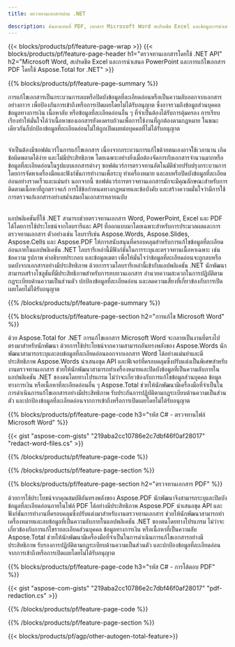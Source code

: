 ```yaml
---
title: ตรวจทานเอกสารผ่าน .NET 

description: ค้นหาแทนที่ PDF, เอกสาร Microsoft Word สเปรดชีต Excel และข้อมูลการนำเสนอ PowerPoint ผ่านแอปพลิเคชัน .NET รหัส C# อยู่ในรายการ
---
```


{{< blocks/products/pf/feature-page-wrap >}}
{{< blocks/products/pf/feature-page-header h1="ตรวจทานเอกสารโดยใช้ .NET API" h2="Microsoft Word, สเปรดชีต Excel และการนำเสนอ PowerPoint และการแก้ไขเอกสาร PDF โดยใช้ Aspose.Total for .NET" >}}

{{% blocks/products/pf/feature-page-summary %}}

การแก้ไขเอกสารเป็นกระบวนการลบหรือปิดบังข้อมูลที่ละเอียดอ่อนหรือเป็นความลับออกจากเอกสารอย่างถาวร เพื่อป้องกันการเข้าถึงหรือการเปิดเผยโดยไม่ได้รับอนุญาต ซึ่งอาจรวมถึงข้อมูลส่วนบุคคล ข้อมูลทางการเงิน เนื้อหาลับ หรือข้อมูลที่ละเอียดอ่อนอื่น ๆ ที่จำเป็นต้องได้รับการคุ้มครอง การเรียบเรียงทำให้มั่นใจได้ว่าเนื้อหาของเอกสารยังคงครบถ้วนเพื่อการใช้งานที่ถูกต้องตามกฎหมาย ในขณะเดียวกันก็ปกป้องข้อมูลที่ละเอียดอ่อนไม่ให้ถูกเปิดเผยต่อบุคคลที่ไม่ได้รับอนุญาต <br /><br />

จำเป็นต้องมีซอฟต์แวร์ในการแก้ไขเอกสาร เนื่องจากกระบวนการแก้ไขด้วยตนเองอาจใช้เวลานาน เกิดข้อผิดพลาดได้ง่าย และไม่มีประสิทธิภาพ โดยเฉพาะอย่างยิ่งเมื่อต้องจัดการกับเอกสารจำนวนมากหรือข้อมูลที่ละเอียดอ่อนในรูปแบบเอกสารต่างๆ ซอฟต์แวร์การตรวจทานอัตโนมัติช่วยปรับปรุงกระบวนการโดยการจัดหาเครื่องมือและฟังก์ชันการทำงานเพื่อระบุ ทำเครื่องหมาย และลบหรือปิดบังข้อมูลที่ละเอียดอ่อนอย่างรวดเร็วและแม่นยำ นอกจากนี้ ซอฟต์แวร์การตรวจทานเอกสารมักจะมีคุณลักษณะสำหรับการติดตามเนื้อหาที่ถูกตรวจแก้ การใช้ข้อกำหนดทางกฎหมายและข้อบังคับ และสร้างความมั่นใจว่ามีการใช้การตรวจแก้เอกสารอย่างสม่ำเสมอในเอกสารหลายฉบับ<br /><br />

แอปพลิเคชันที่ใช้ .NET สามารถช่วยตรวจทานเอกสาร Word, PowerPoint, Excel และ PDF ได้โดยการใช้ประโยชน์จากไลบรารีและ API ที่ออกแบบมาโดยเฉพาะสำหรับการประมวลผลและการตรวจทานเอกสาร ตัวอย่างเช่น ไลบรารีเช่น Aspose.Words, Aspose.Slides, Aspose.Cells และ Aspose.PDF ให้การสนับสนุนที่ครอบคลุมสำหรับการแก้ไขข้อมูลที่ละเอียดอ่อนภายในแอปพลิเคชัน .NET ไลบรารีเหล่านี้มีฟังก์ชันในการระบุและตรวจทานเนื้อหาเฉพาะ เช่น ข้อความ รูปภาพ คำอธิบายประกอบ และข้อมูลเมตา เพื่อให้มั่นใจว่าข้อมูลที่ละเอียดอ่อนจะถูกลบหรือบดบังจากเอกสารอย่างมีประสิทธิภาพ ด้วยการรวมไลบรารีเหล่านี้เข้ากับแอปพลิเคชัน .NET นักพัฒนาสามารถสร้างโซลูชันที่มีประสิทธิภาพสำหรับการทบทวนเอกสาร อำนวยความสะดวกในการปฏิบัติตามกฎระเบียบด้านความเป็นส่วนตัว ปกป้องข้อมูลที่ละเอียดอ่อน และลดความเสี่ยงที่เกี่ยวข้องกับการเปิดเผยโดยไม่ได้รับอนุญาต


{{% /blocks/products/pf/feature-page-summary  %}}

{{% blocks/products/pf/feature-page-section  h2="การแก้ไข Microsoft Word" %}}

ด้วย Aspose.Total for .NET การแก้ไขเอกสาร Microsoft Word จะกลายเป็นงานที่ตรงไปตรงมาสำหรับนักพัฒนา ด้วยการใช้ประโยชน์จากความสามารถอันทรงพลังของ Aspose.Words นักพัฒนาสามารถระบุและลบข้อมูลที่ละเอียดอ่อนออกจากเอกสาร Word ได้อย่างแม่นยำและมีประสิทธิภาพ Aspose.Words นำเสนอชุด API และฟีเจอร์ที่ครอบคลุมซึ่งปรับแต่งเป็นพิเศษสำหรับงานตรวจทานเอกสาร ช่วยให้นักพัฒนาสามารถทำเครื่องหมายและปิดบังข้อมูลที่เป็นความลับภายในแอปพลิเคชัน .NET ของตนโดยทางโปรแกรม ไม่ว่าจะเกี่ยวข้องกับการแก้ไขข้อมูลส่วนบุคคล ข้อมูลทางการเงิน หรือเนื้อหาที่ละเอียดอ่อนอื่น ๆ Aspose.Total ช่วยให้นักพัฒนามีเครื่องมือที่จำเป็นในการดำเนินการแก้ไขเอกสารอย่างมีประสิทธิภาพ รับประกันการปฏิบัติตามกฎระเบียบด้านความเป็นส่วนตัว และปกป้องข้อมูลที่ละเอียดอ่อนจากการเข้าถึงหรือการเปิดเผยโดยไม่ได้รับอนุญาต

{{% blocks/products/pf/feature-page-code h3="รหัส C# - ตรวจทานไฟล์ Microsoft Word" %}}

{{< gist "aspose-com-gists" "219aba2cc10786e2c7dbf46f0af28017" "redact-word-files.cs" >}}

{{% /blocks/products/pf/feature-page-code  %}}

{{% /blocks/products/pf/feature-page-section %}}

{{% blocks/products/pf/feature-page-section  h2="ตรวจทานเอกสาร PDF" %}}

ด้วยการใช้ประโยชน์จากคุณสมบัติอันทรงพลังของ Aspose.PDF นักพัฒนาจึงสามารถระบุและปิดบังข้อมูลที่ละเอียดอ่อนภายในไฟล์ PDF ได้อย่างมีประสิทธิภาพ Aspose.PDF นำเสนอชุด API และฟังก์ชันการทำงานที่ครอบคลุมซึ่งปรับแต่งมาสำหรับงานตรวจทานเอกสาร ช่วยให้นักพัฒนาสามารถทำเครื่องหมายและลบข้อมูลที่เป็นความลับภายในแอปพลิเคชัน .NET ของตนโดยทางโปรแกรม ไม่ว่าจะเกี่ยวข้องกับการแก้ไขรายละเอียดส่วนบุคคล ข้อมูลทางการเงิน หรือเนื้อหาที่เป็นความลับ Aspose.Total ช่วยให้นักพัฒนามีเครื่องมือที่จำเป็นในการดำเนินการแก้ไขเอกสารอย่างมีประสิทธิภาพ รับรองการปฏิบัติตามกฎระเบียบด้านความเป็นส่วนตัว และปกป้องข้อมูลที่ละเอียดอ่อนจากการเข้าถึงหรือการเปิดเผยโดยไม่ได้รับอนุญาต

{{% blocks/products/pf/feature-page-code h3="รหัส C# - การโต้ตอบ PDF" %}}

{{< gist "aspose-com-gists" "219aba2cc10786e2c7dbf46f0af28017" "pdf-redaction.cs" >}}

{{% /blocks/products/pf/feature-page-code  %}}

{{% /blocks/products/pf/feature-page-section %}}

{{< blocks/products/pf/agp/other-autogen-total-feature>}}